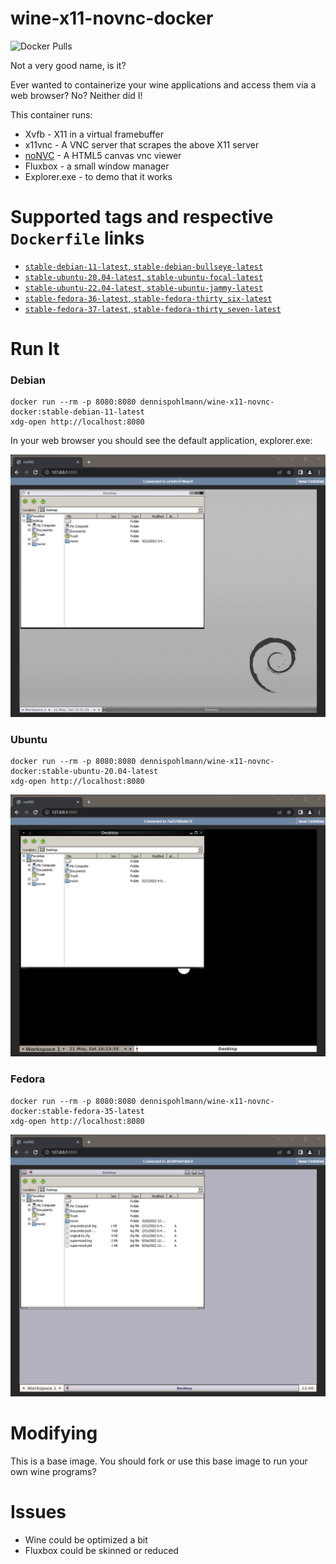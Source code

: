 # wine-x11-novnc-docker

![Docker Pulls](https://img.shields.io/docker/pulls/dennispohlmann/wine-x11-novnc-docker)

Not a very good name, is it?

Ever wanted to containerize your wine applications and access them via
a web browser? No? Neither did I!

This container runs:

* Xvfb - X11 in a virtual framebuffer
* x11vnc - A VNC server that scrapes the above X11 server
* [noNVC](https://github.com/novnc/noVNC) - A HTML5 canvas vnc viewer
* Fluxbox - a small window manager
* Explorer.exe - to demo that it works

# Supported tags and respective `Dockerfile` links

- [`stable-debian-11-latest`, `stable-debian-bullseye-latest`](https://github.com/DennisPohlmann/wine-x11-novnc-docker/blob/master/Dockerfile.stable-latest-debian-11)
- [`stable-ubuntu-20.04-latest`, `stable-ubuntu-focal-latest`](https://github.com/DennisPohlmann/wine-x11-novnc-docker/blob/master/Dockerfile.stable-latest-ubuntu-20.04)
- [`stable-ubuntu-22.04-latest`, `stable-ubuntu-jammy-latest`](https://github.com/DennisPohlmann/wine-x11-novnc-docker/blob/master/Dockerfile.stable-latest-ubuntu-22.04)
- [`stable-fedora-36-latest`, `stable-fedora-thirty_six-latest`](https://github.com/DennisPohlmann/wine-x11-novnc-docker/blob/master/Dockerfile.stable-latest-fedora-36)
- [`stable-fedora-37-latest`, `stable-fedora-thirty_seven-latest`](https://github.com/DennisPohlmann/wine-x11-novnc-docker/blob/master/Dockerfile.stable-latest-fedora-37)

# Run It

### Debian
    docker run --rm -p 8080:8080 dennispohlmann/wine-x11-novnc-docker:stable-debian-11-latest
    xdg-open http://localhost:8080

In your web browser you should see the default application, explorer.exe:

![Explorer Screenshot](https://raw.githubusercontent.com/dennispohlmann/wine-x11-novnc-docker/master/screenshot.debian.png)

### Ubuntu
    docker run --rm -p 8080:8080 dennispohlmann/wine-x11-novnc-docker:stable-ubuntu-20.04-latest
    xdg-open http://localhost:8080

![Explorer Screenshot](https://raw.githubusercontent.com/dennispohlmann/wine-x11-novnc-docker/master/screenshot.ubuntu.png)

### Fedora
    docker run --rm -p 8080:8080 dennispohlmann/wine-x11-novnc-docker:stable-fedora-35-latest
    xdg-open http://localhost:8080

![Explorer Screenshot](https://raw.githubusercontent.com/dennispohlmann/wine-x11-novnc-docker/master/screenshot.fedora.png)

# Modifying

This is a base image. You should fork or use this base image to run your own
wine programs?

# Issues

* Wine could be optimized a bit
* Fluxbox could be skinned or reduced
